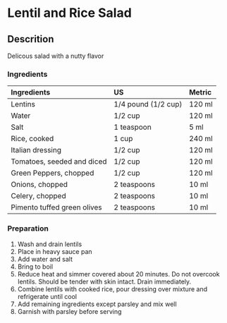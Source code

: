 # Lentil and Rice Salad

## Descrition

Delicous salad with a nutty flavor

### Ingredients

|Ingredients | US    |Metric |
|:-----------|:------|:------|
| Lentins |1/4 pound (1/2 cup) | 120 ml |
| Water | 1/2 cup | 120 ml |
| Salt | 1 teaspoon | 5 ml |
| Rice, cooked | 1 cup | 240 ml |
| Italian dressing | 1/2 cup | 120 ml |
| Tomatoes, seeded and diced | 1/2 cup | 120 ml |
| Green Peppers, chopped | 1/2 cup | 120 ml |
| Onions, chopped | 2 teaspoons | 10 ml |
| Celery, chopped | 2 teaspoons | 10 ml |
| Pimento tuffed green olives | 2 teaspoons | 10 ml |

### Preparation

1. Wash and drain lentils
2. Place in heavy sauce pan
3. Add water and salt
4. Bring to boil
5. Reduce heat and simmer covered about 20 minutes. Do not overcook lentils. Should be tender with skin intact. Drain immediately. 
6. Combine lentils with cooked rice, pour dressing over mixture and refrigerate until cool
7. Add remaining ingredients except parsley and mix well
8. Garnish with parsley before serving

